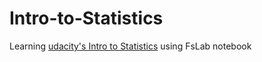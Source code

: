 Intro-to-Statistics
===================

Learning [udacity's Intro to Statistics](https://www.udacity.com/course/st101) using FsLab notebook 
